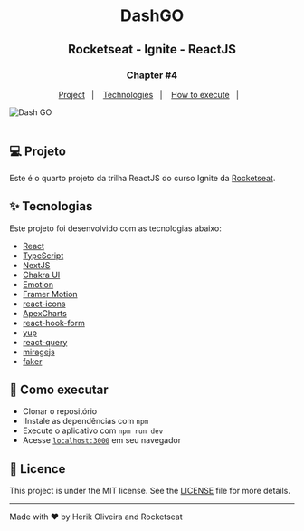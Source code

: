 <h1 align="center">DashGO</h1>
<h2 align="center">Rocketseat - Ignite - ReactJS</h2>

<h3 align="center">Chapter #4</h3>
<p align="center">
  <a href="#-Project">Project</a>&nbsp;&nbsp;&nbsp;|&nbsp;&nbsp;&nbsp;
  <a href="#-Technologies">Technologies</a>&nbsp;&nbsp;&nbsp;|&nbsp;&nbsp;&nbsp;
  <a href="#-How-to-execute">How to execute</a>&nbsp;&nbsp;&nbsp;|&nbsp;&nbsp;&nbsp;
</p>



<img align="center" src=".github/images/dashgo-project.png" alt="Dash GO" />
<br />
<br />

## 💻 Projeto


Este é o quarto projeto da trilha ReactJS do curso Ignite da [Rocketseat](https://rocketseat.com.br/).

## ✨ Tecnologias

Este projeto foi desenvolvido com as tecnologias abaixo:

- [React](https://reactjs.org)
- [TypeScript](https://www.typescriptlang.org)
- [NextJS](https://nextjs.org)
- [Chakra UI](https://chakra-ui.com)
- [Emotion](https://emotion.sh)
- [Framer Motion](https://framer.com/motion)
- [react-icons](https://react-icons.github.io/react-icons)
- [ApexCharts](https://apexcharts.com)
- [react-hook-form](https://react-hook-form.com)
- [yup](https://github.com/jquense/yup)
- [react-query](https://react-query.tanstack.com/)
- [miragejs](https://miragejs.com)
- [faker](http://marak.github.io/faker.js)

## 🚀 Como executar

- Clonar o repositório
- IInstale as dependências com `npm`
- Execute o aplicativo com `npm run dev`
- Acesse [`localhost:3000`](http://localhost:3000) em seu navegador

## 📄 Licence

This project is under the MIT license. See the [LICENSE](./LICENSE) file for more details.

---

Made with ♥ by Herik Oliveira and Rocketseat
